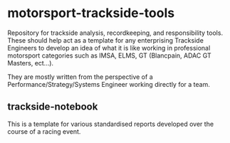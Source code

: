 # motorsport-trackside-tools
Repository for trackside analysis, recordkeeping, and responsibility tools.
These should help act as a template for any enterprising Trackside Engineers to develop an idea of what it is like working in professional motorsport categories such as IMSA, ELMS, GT (Blancpain, ADAC GT Masters, ect...).

They are mostly written from the perspective of a Performance/Strategy/Systems Engineer working directly for a team.

## trackside-notebook

This is a template for various standardised reports developed over the course of a racing event.
